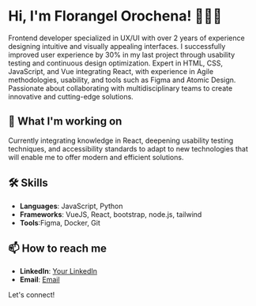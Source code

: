 # Hi, I'm Florangel Orochena! 👩🏻‍💻

Frontend developer specialized in UX/UI with over 2 years of experience designing intuitive and visually appealing interfaces. I successfully improved user experience by 30% in my last project through usability testing and continuous design optimization. Expert in HTML, CSS, JavaScript, and Vue integrating React, with experience in Agile methodologies, usability, and tools such as Figma and Atomic Design. Passionate about collaborating with multidisciplinary teams to create innovative and cutting-edge solutions.

## 🚀 What I'm working on

Currently integrating knowledge in React, deepening usability testing techniques, and accessibility standards to adapt to new technologies that will enable me to offer modern and efficient solutions.

## 🛠 Skills

- **Languages**: JavaScript, Python
- **Frameworks**: VueJS, React, bootstrap, node.js, tailwind
- **Tools**:Figma, Docker, Git


## 📫 How to reach me

- **LinkedIn**: [Your LinkedIn](https://www.linkedin.com/in/f-orochena2609)
- **Email**: [Email](mailto:flory26991@gmail.com)

Let's connect!
